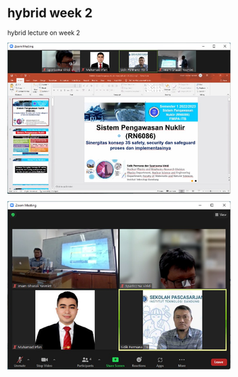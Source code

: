 # hybrid week 2
hybrid lecture on week 2

![](../img/zoom-2022-06sep2022-1029.jpg)

![](../img/zoom-2022-06sep2022-1017.jpg)